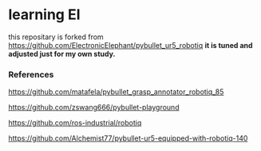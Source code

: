 # learning EI

this repositary is forked from https://github.com/ElectronicElephant/pybullet_ur5_robotiq
**it is tuned and adjusted just for my own study.**

###  References
https://github.com/matafela/pybullet_grasp_annotator_robotiq_85

https://github.com/zswang666/pybullet-playground

https://github.com/ros-industrial/robotiq

https://github.com/Alchemist77/pybullet-ur5-equipped-with-robotiq-140

